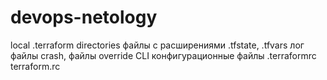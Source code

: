# devops-netology
local .terraform directories
файлы с расширениями .tfstate, .tfvars 
лог файлы crash, файлы override
CLI конфигурационные файлы .terraformrc terraform.rc
